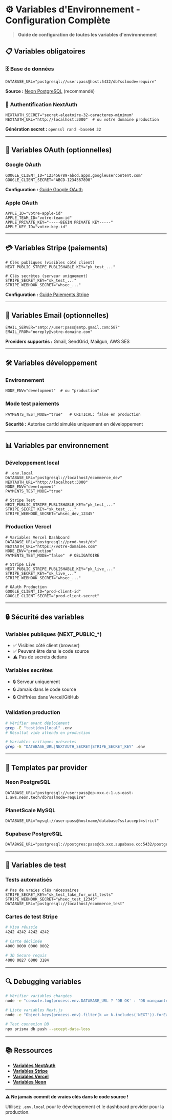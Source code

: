 # ⚙️ Variables d'Environnement - Configuration Complète

> **Guide de configuration de toutes les variables d'environnement**

## 📋 Variables obligatoires

### 🗄️ **Base de données**
```env
DATABASE_URL="postgresql://user:pass@host:5432/db?sslmode=require"
```
**Source :** [Neon PostgreSQL](https://neon.tech) (recommandé)

### 🔐 **Authentification NextAuth**
```env
NEXTAUTH_SECRET="secret-aleatoire-32-caracteres-minimum"
NEXTAUTH_URL="http://localhost:3000"  # ou votre domaine production
```
**Génération secret :** `openssl rand -base64 32`

---

## 🔗 Variables OAuth (optionnelles)

### **Google OAuth**
```env
GOOGLE_CLIENT_ID="123456789-abcd.apps.googleusercontent.com"
GOOGLE_CLIENT_SECRET="ABCD-1234567890"
```
**Configuration :** [Guide Google OAuth](/docs/1-setup/authentication/google-oauth.md)

### **Apple OAuth**  
```env
APPLE_ID="votre-apple-id"
APPLE_TEAM_ID="votre-team-id"
APPLE_PRIVATE_KEY="-----BEGIN PRIVATE KEY-----"
APPLE_KEY_ID="votre-key-id"
```

---

## 💳 Variables Stripe (paiements)

```env
# Clés publiques (visibles côté client)
NEXT_PUBLIC_STRIPE_PUBLISHABLE_KEY="pk_test_..."

# Clés secrètes (serveur uniquement)  
STRIPE_SECRET_KEY="sk_test_..."
STRIPE_WEBHOOK_SECRET="whsec_..."
```

**Configuration :** [Guide Paiements Stripe](/docs/1-setup/payments.md)

---

## 📧 Variables Email (optionnelles)

```env
EMAIL_SERVER="smtp://user:pass@smtp.gmail.com:587"
EMAIL_FROM="noreply@votre-domaine.com"
```

**Providers supportés :** Gmail, SendGrid, Mailgun, AWS SES

---

## 🛠️ Variables développement

### **Environnement**
```env
NODE_ENV="development"  # ou "production"
```

### **Mode test paiements**
```env
PAYMENTS_TEST_MODE="true"   # CRITICAL: false en production
```
**Sécurité :** Autorise cartId simulés uniquement en développement

---

## 📊 Variables par environnement

### **Développement local**
```env
# .env.local
DATABASE_URL="postgresql://localhost/ecommerce_dev"
NEXTAUTH_URL="http://localhost:3000"
NODE_ENV="development"
PAYMENTS_TEST_MODE="true"

# Stripe Test
NEXT_PUBLIC_STRIPE_PUBLISHABLE_KEY="pk_test_..."
STRIPE_SECRET_KEY="sk_test_..."
STRIPE_WEBHOOK_SECRET="whsec_dev_12345"
```

### **Production Vercel**
```env
# Variables Vercel Dashboard
DATABASE_URL="postgresql://prod-host/db"
NEXTAUTH_URL="https://votre-domaine.com"
NODE_ENV="production"
PAYMENTS_TEST_MODE="false"  # OBLIGATOIRE

# Stripe Live  
NEXT_PUBLIC_STRIPE_PUBLISHABLE_KEY="pk_live_..."
STRIPE_SECRET_KEY="sk_live_..."
STRIPE_WEBHOOK_SECRET="whsec_..."

# OAuth Production
GOOGLE_CLIENT_ID="prod-client-id"
GOOGLE_CLIENT_SECRET="prod-client-secret"
```

---

## 🔒 Sécurité des variables

### **Variables publiques** (NEXT_PUBLIC_*)
- ✅ Visibles côté client (browser)
- ✅ Peuvent être dans le code source
- ⚠️ Pas de secrets dedans

### **Variables secrètes**
- 🔒 Serveur uniquement
- 🔒 Jamais dans le code source
- 🔒 Chiffrées dans Vercel/GitHub

### **Validation production**
```bash
# Vérifier avant déploiement
grep -E "test|dev|local" .env
# Résultat vide attendu en production

# Variables critiques présentes
grep -E "DATABASE_URL|NEXTAUTH_SECRET|STRIPE_SECRET_KEY" .env
```

---

## 📝 Templates par provider

### **Neon PostgreSQL**
```env
DATABASE_URL="postgresql://user:pass@ep-xxx.c-1.us-east-1.aws.neon.tech/db?sslmode=require"
```

### **PlanetScale MySQL** 
```env
DATABASE_URL="mysql://user:pass@hostname/database?sslaccept=strict"
```

### **Supabase PostgreSQL**
```env
DATABASE_URL="postgresql://postgres:pass@db.xxx.supabase.co:5432/postgres"
```

---

## 🧪 Variables de test

### **Tests automatisés**
```env
# Pas de vraies clés nécessaires
STRIPE_SECRET_KEY="sk_test_fake_for_unit_tests"
STRIPE_WEBHOOK_SECRET="whsec_test_12345"
DATABASE_URL="postgresql://localhost/ecommerce_test"
```

### **Cartes de test Stripe**
```bash
# Visa réussie
4242 4242 4242 4242

# Carte déclinée  
4000 0000 0000 0002

# 3D Secure requis
4000 0027 6000 3184
```

---

## 🔍 Debugging variables

```bash
# Vérifier variables chargées
node -e "console.log(process.env.DATABASE_URL ? 'DB OK' : 'DB manquante')"

# Liste variables Next.js
node -e "Object.keys(process.env).filter(k => k.includes('NEXT')).forEach(k => console.log(k))"

# Test connexion DB
npx prisma db push --accept-data-loss
```

---

## 📚 Ressources

- **[Variables NextAuth](https://next-auth.js.org/configuration/options#environment-variables)**
- **[Variables Stripe](https://stripe.com/docs/keys)**
- **[Variables Vercel](https://vercel.com/docs/concepts/projects/environment-variables)**
- **[Variables Neon](https://neon.tech/docs/connect/connection-string)**

---

**⚠️ Ne jamais commit de vraies clés dans le code source !**

Utilisez `.env.local` pour le développement et le dashboard provider pour la production.
